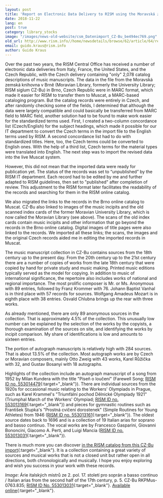 ```yaml
---
layout: post
title: 'Report on Electronic Data Delivery to RISM using the Moravská zemská knihovna v Brně (Moravian Library; CZ-Bu) as an example: Requirements, Procedure, and Description of the Collection'
date: 2018-11-22
lang: en
post: true
category: library_stocks
image: "/images/news-old-website/csm_Datenimport_CZ-Bu_be494ec769.png"
old_url: http://www.rism.info//home/newsdetails/browse/62/article/64/report-on-electronic-data-delivery-to-rism-using-the-moravska-zemska-knihovna-v-brne-moravian-libra.html
email: guido.kraus@rism.info
author: Guido Kraus
---
```



Over the past two years, the RISM Central Office has received a number of electronic data deliveries from Italy, France, the United States, and the Czech Republic, with the Czech delivery containing "only" 2,078 catalog descriptions of music manuscripts. The data in the file from the Moravská zemská knihovna v Brně (Moravian Library, formerly the University Library; RISM siglum CZ-Bu) in Brno, Czech Republic were in MARC format, which made it easier for RISM to transfer them to Muscat, a MARC-based cataloging program. But the catalog records were entirely in Czech, and after randomly checking some of the fields, I determined that although the data were largely compatible and could basically be transferred from MARC field to MARC field, another solution had to be found to make work easier for the standardized terms used. First, I created a two-column concordance list (Czech/English) for the subject headings, which made it possible for our IT department to convert the Czech terms in the import file to the English terms used by RISM. A second concordance list had to do with standardized titles. Here, too, the Czech terms could be converted to English ones. With the help of a third list, Czech terms for the material types were translated into English. The next step was to import the revised data into the live Muscat system.

However, this did not mean that the imported data were ready for publication yet. The status of the records was set to “unpublished” by the RISM IT department. Each record had to be edited by me and further adapted to RISM guidelines, then set to "published" after completion of review. This adjustment to the RISM format later facilitates the readability of the records and searching for them in the RISM online catalog.

We also migrated the links to the records in the Brno online catalog to Muscat. CZ-Bu also linked to images of the music incipits and the old scanned index cards of the former Moravian University Library, which is now called the Moravian Library (see above). The scans of the old index cards contain music incipits and other information that go beyond the records in the Brno online catalog. Digital images of title pages were also linked to the records. We imported all these links; the scans, the images and the original Czech records aided me in editing the imported records in Muscat.

The music manuscript collection in CZ-Bu contains sources from the 18th century up to the present day. From the 20th century up to the 21st century there are a number of copies of works from the late 18th century that were copied by hand for private study and music making. Printed music editions typically served as the model for copying. In addition to music of international significance, the repertoire also includes works of national and regional importance. The most prolific composer is Mr. or Ms. Anonymous with 89 entries, followed by Franz Krommer with 76. Johann Baptist Vanhal is in third place with 57 records for sources. Wolfgang Amadeus Mozart is in eighth place with 38 entries. Osvald Chlubna brings up the rear with three works.

As already mentioned, there are only 89 anonymous sources in the collection. That is approximately 4.5% of the collection. This unusually low number can be explained by the selection of the works by the copyists, a thorough examination of the sources on site, and identifying the works by incipit comparison. My share of identifications is low and amounts to sixteen entries.

The portion of autograph manuscripts is relatively high with 284 sources. That is about 13.5% of the collection. Most autograph works are by Czech or Moravian composers, mainly Otto Zweig with 43 works, Karel Růžička with 32, and Gustav Bosanyi with 18 autographs.

Highlights of the collection include an autograph manuscript of a song from 1952 by Milan Kundera with the title "Píseň o loučení" (Farewell Song; [RISM ID no. 553014479](https://opac.rism.info/search?id=553014479&View=rism&Language=en){:target="_blank"}). There are individual sources from the 1920s for occasional music relating to the Workers' Olympiads in Prague, such as Karel Krammel's "Triumfální pochod Dělnické Olympiady 1921" (Triumphal March of the Workers' Olympiad; [RISM ID no. 553013169](https://opac.rism.info/search?id=553013169&View=rism&Language=en){:target="_blank"}) and pieces for gymnastic routines such as František Stupka's "Prostná cvičení dorostenek" (Simple Routines for Young Athletes) from 1946 ([RISM ID no. 553013161](https://opac.rism.info/search?id=553013161&View=rism&Language=en){:target="_blank"}). The oldest source dates back to 1696 and is a collection of 19 Italian arias for soprano and basso continuo. The vocal works are by Francesco Gasparini, Giovanni Bononcini, Giacomo A. Perti, and Luigi Mancia ([RISM ID no. 553013031](https://opac.rism.info/search?id=553013031&View=rism&Language=en){:target="_blank"}).

There is much more you can discover [in the RISM catalog from this CZ-Bu import](https://opac.rism.info/search?siglum=CZ-Bu&Language=en){:target="_blank"}. It is a collection containing a great variety of sources and musical works that is not a closed unit but rather open in all directions, both chronologically and musically. I hope you enjoy exploring and wish you success in your work with these records.

_Image_: Árie italských mistrů ze 2. pol. 17. století pro soprán a basso continuo / Italian arias from the second half of the 17th century, p. 5. CZ-Bu RKPMus-0763.835; [RISM ID No. 553013031](https://opac.rism.info/search?id=553013031&View=rism&Language=en){:target="_blank"}. [Available online](http://www.digitalniknihovna.cz/mzk/view/uuid:87aea16e-b81c-41eb-890f-1756110e822e?page=uuid:19842e34-37f3-41b1-82b6-e55597d3d33e){:target="_blank"}.

<script type="text/javascript">var switchTo5x=true;</script><script type="text/javascript" src="http://w.sharethis.com/button/buttons.js"></script><script type="text/javascript">stLight.options({publisher: "9b601438-1ce1-49d8-bfd7-9cff5df54c17", doNotHash: false, doNotCopy: false, hashAddressBar: false});</script>